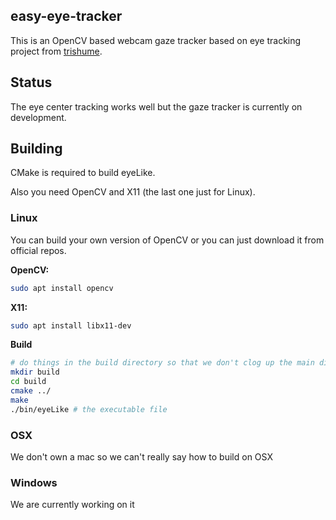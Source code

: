 ## easy-eye-tracker
This is an OpenCV based webcam gaze tracker based on eye tracking project from [trishume](https://github.com/trishume/eyeLike).


## Status
The eye center tracking works well but the gaze tracker is currently on development.

## Building

CMake is required to build eyeLike.

Also you need OpenCV and X11 (the last one just for Linux).

### Linux
You can build your own version of OpenCV or you can just download it from official repos.


**OpenCV:**
```bash
sudo apt install opencv
```
**X11:**
```bash
sudo apt install libx11-dev
```

**Build**
```bash
# do things in the build directory so that we don't clog up the main directory
mkdir build
cd build
cmake ../
make
./bin/eyeLike # the executable file
```

### OSX
We don't own a mac so we can't really say how to build on OSX

### Windows
We are currently working on it
